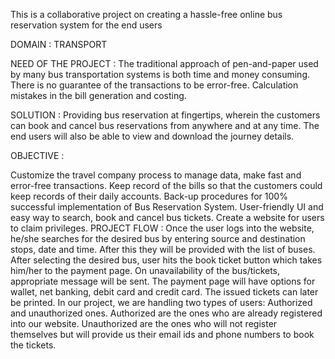 This is a collaborative project on creating a hassle-free online bus reservation system for the end users

DOMAIN : TRANSPORT

NEED OF THE PROJECT : The traditional approach of pen-and-paper used by many bus transportation systems is both time and money consuming. There is no guarantee of the transactions to be error-free. Calculation mistakes in the bill generation and costing.

SOLUTION : Providing bus reservation at fingertips, wherein the customers can book and cancel bus reservations from anywhere and at any time. The end users will also be able to view and download the journey details.

OBJECTIVE :

Customize the travel company process to manage data, make fast and error-free transactions.
Keep record of the bills so that the customers could keep records of their daily accounts.
Back-up procedures for 100% successful implementation of Bus Reservation System.
User-friendly UI and easy way to search, book and cancel bus tickets.
Create a website for users to claim privileges.
PROJECT FLOW : Once the user logs into the website, he/she searches for the desired bus by entering source and destination stops, date and time. After this they will be provided with the list of buses. After selecting the desired bus, user hits the book ticket button which takes him/her to the payment page. On unavailability of the bus/tickets, appropriate message will be sent. The payment page will have options for wallet, net banking, debit card and credit card. The issued tickets can later be printed. In our project, we are handling two types of users: Authorized and unauthorized ones. Authorized are the ones who are already registered into our website. Unauthorized are the ones who will not register themselves but will provide us their email ids and phone numbers to book the tickets.
